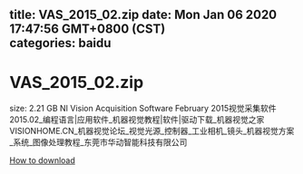 
title: VAS_2015_02.zip
date: Mon Jan 06 2020 17:47:56 GMT+0800 (CST)    
categories: baidu
---

# VAS_2015_02.zip
size: 2.21 GB
 NI Vision Acquisition Software February 2015视觉采集软件2015.02_编程语言|应用软件_机器视觉教程|软件|驱动下载_机器视觉之家VISIONHOME.CN_机器视觉论坛_视觉光源_控制器_工业相机_镜头_机器视觉方案_系统_图像处理教程_东莞市华动智能科技有限公司
 

[How to download](https://bpcam.bemobtrk.com/go/2ceec3aa-1ca2-46d6-b9ff-aaa5c184517c?jno=1265)